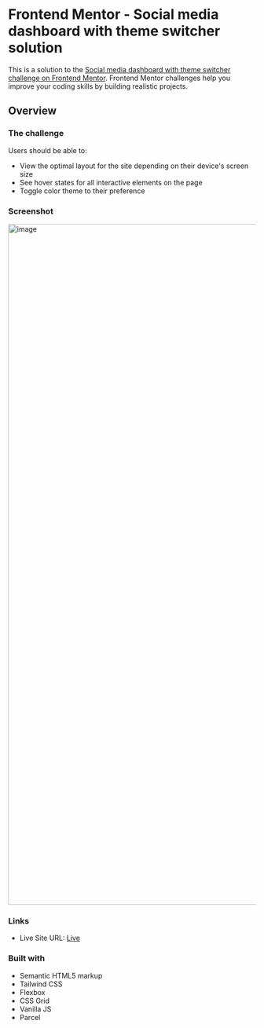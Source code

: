 # Frontend Mentor - Social media dashboard with theme switcher solution

This is a solution to the [Social media dashboard with theme switcher challenge on Frontend Mentor](https://www.frontendmentor.io/challenges/social-media-dashboard-with-theme-switcher-6oY8ozp_H). Frontend Mentor challenges help you improve your coding skills by building realistic projects. 

## Overview

### The challenge

Users should be able to:

- View the optimal layout for the site depending on their device's screen size
- See hover states for all interactive elements on the page
- Toggle color theme to their preference

### Screenshot

<img width="1387" alt="image" src="https://github.com/kadheryna/training-projects/assets/72280779/79ce5f8d-4535-429a-89ca-ec7a506b4a19">

### Links

- Live Site URL: [Live](https://coruscating-kringle-41c1b3.netlify.app/)

### Built with

- Semantic HTML5 markup
- Tailwind CSS
- Flexbox
- CSS Grid
- Vanilla JS
- Parcel
